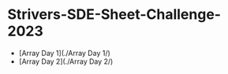 # Strivers-SDE-Sheet-Challenge-2023

- [Array Day 1](./Array Day 1/)
- [Array Day 2](./Array Day 2/)
